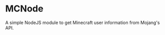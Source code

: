 MCNode
==================

A simple NodeJS module to get Minecraft user information from Mojang's API.
